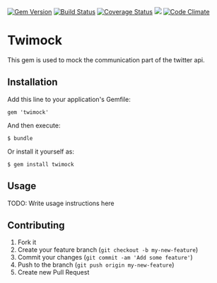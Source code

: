 [![Gem Version](https://badge.fury.io/rb/twimock.svg)](http://badge.fury.io/rb/twimock)
[![Build Status](https://travis-ci.org/ogawatti/twimock.svg?branch=master)](https://travis-ci.org/ogawatti/twimock)
[![Coverage Status](https://coveralls.io/repos/ogawatti/twimock/badge.png?branch=master)](https://coveralls.io/r/ogawatti/twimock?branch=master)
[<img src="https://gemnasium.com/ogawatti/twimock.png" />](https://gemnasium.com/ogawatti/twimock)
[![Code Climate](https://codeclimate.com/github/ogawatti/twimock.png)](https://codeclimate.com/github/ogawatti/twimock)

# Twimock

This gem is used to mock the communication part of the twitter api.

## Installation

Add this line to your application's Gemfile:

    gem 'twimock'

And then execute:

    $ bundle

Or install it yourself as:

    $ gem install twimock

## Usage

TODO: Write usage instructions here

## Contributing

1. Fork it
2. Create your feature branch (`git checkout -b my-new-feature`)
3. Commit your changes (`git commit -am 'Add some feature'`)
4. Push to the branch (`git push origin my-new-feature`)
5. Create new Pull Request
